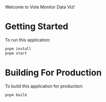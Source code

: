 Welcome to Vote Monitor Data Viz!

# Getting Started

To run this application:

```bash
pnpm install
pnpm start
```

# Building For Production

To build this application for production:

```bash
pnpm build
```
